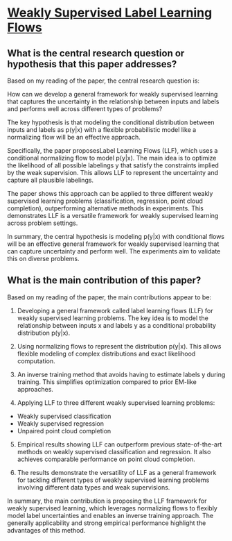 # [Weakly Supervised Label Learning Flows](https://arxiv.org/abs/2302.09649v1)

## What is the central research question or hypothesis that this paper addresses?

 Based on my reading of the paper, the central research question is: 

How can we develop a general framework for weakly supervised learning that captures the uncertainty in the relationship between inputs and labels and performs well across different types of problems?

The key hypothesis is that modeling the conditional distribution between inputs and labels as p(y|x) with a flexible probabilistic model like a normalizing flow will be an effective approach.

Specifically, the paper proposesLabel Learning Flows (LLF), which uses a conditional normalizing flow to model p(y|x). The main idea is to optimize the likelihood of all possible labelings y that satisfy the constraints implied by the weak supervision. This allows LLF to represent the uncertainty and capture all plausible labelings. 

The paper shows this approach can be applied to three different weakly supervised learning problems (classification, regression, point cloud completion), outperforming alternative methods in experiments. This demonstrates LLF is a versatile framework for weakly supervised learning across problem settings.

In summary, the central hypothesis is modeling p(y|x) with conditional flows will be an effective general framework for weakly supervised learning that can capture uncertainty and perform well. The experiments aim to validate this on diverse problems.


## What is the main contribution of this paper?

 Based on my reading of the paper, the main contributions appear to be:

1. Developing a general framework called label learning flows (LLF) for weakly supervised learning problems. The key idea is to model the relationship between inputs x and labels y as a conditional probability distribution p(y|x). 

2. Using normalizing flows to represent the distribution p(y|x). This allows flexible modeling of complex distributions and exact likelihood computation.

3. An inverse training method that avoids having to estimate labels y during training. This simplifies optimization compared to prior EM-like approaches.

4. Applying LLF to three different weakly supervised learning problems: 

- Weakly supervised classification
- Weakly supervised regression
- Unpaired point cloud completion

5. Empirical results showing LLF can outperform previous state-of-the-art methods on weakly supervised classification and regression. It also achieves comparable performance on point cloud completion.

6. The results demonstrate the versatility of LLF as a general framework for tackling different types of weakly supervised learning problems involving different data types and weak supervisions.

In summary, the main contribution is proposing the LLF framework for weakly supervised learning, which leverages normalizing flows to flexibly model label uncertainties and enables an inverse training approach. The generally applicability and strong empirical performance highlight the advantages of this method.
